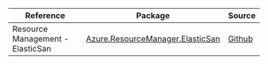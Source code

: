 | Reference | Package | Source |
|---|---|---|
|Resource Management - ElasticSan|[Azure.ResourceManager.ElasticSan](https://www.nuget.org/packages/Azure.ResourceManager.ElasticSan)|[Github](https://github.com/Azure/azure-sdk-for-net/blob/main/sdk/elasticsan/Azure.ResourceManager.ElasticSan)|
